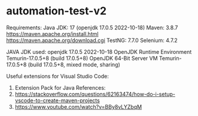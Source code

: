 # automation-test-v2

Requirements:
Java JDK: 17 (openjdk 17.0.5 2022-10-18)
Maven: 3.8.7
    https://maven.apache.org/install.html
    https://maven.apache.org/download.cgi
TestNG: 7.7.0
Selenium: 4.7.2


JAVA JDK used:
openjdk 17.0.5 2022-10-18
OpenJDK Runtime Environment Temurin-17.0.5+8 (build 17.0.5+8)
OpenJDK 64-Bit Server VM Temurin-17.0.5+8 (build 17.0.5+8, mixed mode, sharing)


Useful extensions for Visual Studio Code:
1. Extension Pack for Java
References: 
1. https://stackoverflow.com/questions/62163474/how-do-i-setup-vscode-to-create-maven-projects
2. https://www.youtube.com/watch?v=BBy8vLYZbqM